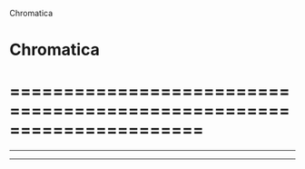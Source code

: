 Chromatica

# Chromatica

======================================================================
======================================================================

---

___